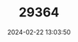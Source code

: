---
title: "29364"
category: "Stenocercus fimbriatus"
draft: false
date: 2024-02-22 13:03:50
languages:
  English: ["Western Leaf Lizard"]
---